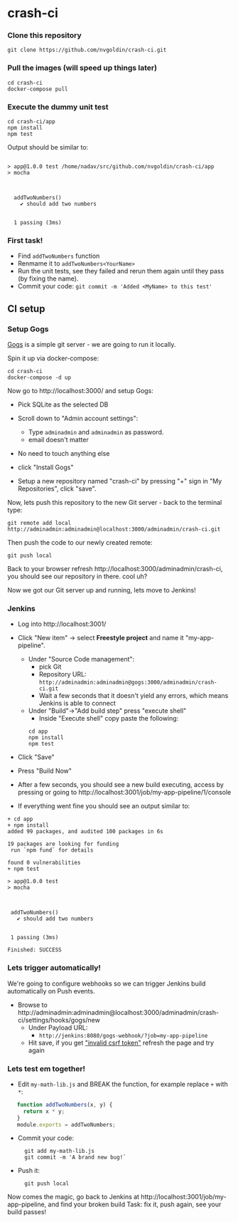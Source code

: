 # crash-ci

### Clone this repository
```shell
git clone https://github.com/nvgoldin/crash-ci.git
```


### Pull the images (will speed up things later)
```shell
cd crash-ci
docker-compose pull
```


### Execute the dummy unit test
```shell
cd crash-ci/app
npm install
npm test
```

Output should be similar to:
```shell

> app@1.0.0 test /home/nadav/src/github.com/nvgoldin/crash-ci/app
> mocha



  addTwoNumbers()
    ✔ should add two numbers


  1 passing (3ms)

```

### First task!
* Find ``addTwoNumbers`` function
* Renmame it to ``addTwoNumbers<YourName>``
* Run the unit tests, see they failed and rerun them again until they pass (by fixing the name).
* Commit your code:
  ```git commit -m 'Added <MyName> to this test'```
  



## CI setup

### Setup Gogs

[Gogs](https://gogs.io/) is a simple git server - we are going to run it locally.

Spin it up via docker-compose:

```shell
cd crash-ci
docker-compose -d up
```

Now go to http://localhost:3000/ and setup Gogs:
* Pick SQLite as the selected DB
* Scroll down to "Admin account settings":
    * Type `adminadmin` and `adminadmin` as password. 
    * email doesn't matter
* No need to touch anything else
* click "Install Gogs"

* Setup a new repository named "crash-ci" by pressing "+" sign in "My Repositories", click "save".

Now, lets push this repository to the new Git server - back to the terminal type:
```shell
git remote add local http://adminadmin:adminadmin@localhost:3000/adminadmin/crash-ci.git
```

Then push the code to our newly created remote:
```shell
git push local
```

Back to your browser refresh http://localhost:3000/adminadmin/crash-ci, you should see our repository in there. cool uh?

Now we got our Git server up and running, lets move to Jenkins!

### Jenkins

* Log into http://localhost:3001/ 
* Click "New item" -> select **Freestyle project** and name it "my-app-pipeline".
  * Under "Source Code management":
    * pick Git
    * Repository URL: `http://adminadmin:adminadmin@gogs:3000/adminadmin/crash-ci.git`
    * Wait a few seconds that it doesn't yield any errors, which means Jenkins is able to connect
  * Under "Build"->"Add build step" press "execute shell"
    * Inside "Execute shell" copy paste the following:
    ```shell
    cd app
    npm install
    npm test
    ```
    
 * Click "Save"
 * Press "Build Now"
 * After a few seconds, you should see a new build executing, access by pressing or going to http://localhost:3001/job/my-app-pipeline/1/console
 * If everything went fine you should see an output similar to:
 ```shell
 + cd app
+ npm install
added 99 packages, and audited 100 packages in 6s

19 packages are looking for funding
  run `npm fund` for details

found 0 vulnerabilities
+ npm test

> app@1.0.0 test
> mocha



  addTwoNumbers()
    ✔ should add two numbers


  1 passing (3ms)

Finished: SUCCESS
```
 
### Lets trigger automatically!
We're going to configure webhooks so we can trigger Jenkins build automatically on Push events.
  
* Browse to http://adminadmin:adminadmin@localhost:3000/adminadmin/crash-ci/settings/hooks/gogs/new
  * Under Payload URL:
    * ``http://jenkins:8080/gogs-webhook/?job=my-app-pipeline``
  * Hit save, if you get ["invalid csrf token"](https://github.com/gogs/gogs/issues/715) refresh the page and try again
  
 
### Lets test em together!
* Edit `my-math-lib.js` and BREAK the function, for example replace `+` with `*`:
  
 ```javascript
    function addTwoNumbers(x, y) {
      return x * y;
    }
    module.exports = addTwoNumbers;
 ```
* Commit your code:
  ```shell
    git add my-math-lib.js
    git commit -m 'A brand new bug!`
  ```
* Push it:
  ```shell
    git push local
  ```
Now comes the magic, go back to Jenkins at http://localhost:3001/job/my-app-pipeline, and find your broken build
Task: fix it, push again, see your build passes!

  
  
  

  


